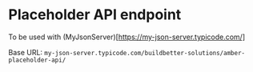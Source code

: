 # Placeholder API endpoint

To be used with (MyJsonServer)[https://my-json-server.typicode.com/]

Base URL: `my-json-server.typicode.com/buildbetter-solutions/amber-placeholder-api/`
